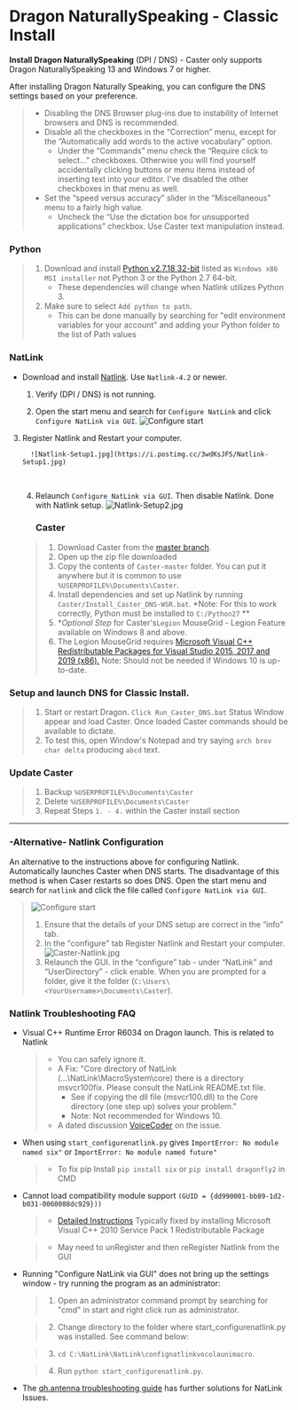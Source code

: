 # Dragon NaturallySpeaking - Classic Install

**Install Dragon NaturallySpeaking** (DPI / DNS) - Caster only supports Dragon NaturallySpeaking 13 and Windows 7 or higher.

After installing Dragon Naturally Speaking, you can configure the DNS settings based on your preference.

> - Disabling the DNS Browser plug-ins due to instability of Internet browsers and DNS is recommended.
> - Disable all the checkboxes in the “Correction” menu, except for the “Automatically add words to the active vocabulary” option.
>   - Under the “Commands” menu check the “Require click to select…” checkboxes. 
>     Otherwise you will find yourself accidentally clicking buttons or menu items instead of inserting text into your editor. I’ve disabled the other checkboxes in that menu as well.
> - Set the “speed versus accuracy” slider in the “Miscellaneous” menu to a fairly high value.
>   - Uncheck the “Use the dictation box for unsupported applications” checkbox. Use Caster text manipulation instead.

### Python

> 1. Download and install [Python v2.7.18 32-bit](https://www.python.org/downloads/release/python-2718/) listed as `Windows x86 MSI installer` not Python 3 or the Python 2.7 64-bit. 
>    - These dependencies will change when Natlink utilizes Python 3.
> 2. Make sure to select `Add python to path`. 
>    - This can be done manually by searching for "edit environment variables for your account" and adding your Python folder to the list of Path values

### NatLink

- Download and install [Natlink](https://sourceforge.net/projects/natlink/files/natlink/natlink4.2/). Use `Natlink-4.2` or newer.
  
  1. Verify (DPI / DNS) is not running.
  
  2. Open the start menu and search for `Configure NatLink` and click `Configure NatLink via GUI`.
     ![Configure start](https://mathfly.org/images/configure_start.png)
3. Register Natlink and Restart your computer.
   
         ![Natlink-Setup1.jpg](https://i.postimg.cc/3wdKsJFS/Natlink-Setup1.jpg)
   
     ​    
   
   4. Relaunch `Configure NatLink via GUI`. Then disable Natlink. Done with Natlink setup.
      ![Natlink-Setup2.jpg](https://i.postimg.cc/j20TGHMv/Natlink-Setup2.jpg)
      
      ### Caster
   
   > 1. Download Caster from the [master branch](https://github.com/dictation-toolbox/Caster/archive/master.zip).
   > 2. Open up the zip file downloaded
   > 3. Copy the contents of `Caster-master` folder. You can put it anywhere but it is common to use `%USERPROFILE%\Documents\Caster`.
   > 4. Install dependencies and set up Natlink by running `Caster/Install_Caster_DNS-WSR.bat`. *Note: For this to work correctly, Python must be installed to `C:/Python27` **
   > 5. **Optional Step* for Caster's`Legion` MouseGrid - Legion Feature available on Windows 8 and above.
   > 6. The Legion MouseGrid requires [Microsoft Visual C++ Redistributable Packages for Visual Studio 2015, 2017 and 2019 (x86).](https://support.microsoft.com/en-nz/help/2977003/the-latest-supported-visual-c-downloads) Note: Should not be needed if Windows 10 is up-to-date.

### **Setup and launch DNS for Classic Install.**

> 1. Start or restart Dragon. `Click Run_Caster_DNS.bat` Status Window appear and load Caster.  Once loaded Caster commands should be available to dictate.
> 2. To test this, open Window's Notepad and try saying `arch brov char delta` producing `abcd` text.

### Update Caster

> 1. Backup `%USERPROFILE%\Documents\Caster`
> 2. Delete `%USERPROFILE%\Documents\Caster`
> 3. Repeat Steps `1. - 4.` within the Caster install section

------

### -Alternative- Natlink Configuration

An alternative to the instructions above for configuring Natlink. Automatically launches Caster when DNS starts. The disadvantage of this method is when Caser restarts so does DNS. Open the start menu and search for `natlink` and click the file called `Configure NatLink via GUI`.

> ![Configure start](https://mathfly.org/images/configure_start.png)
> 
> 1. Ensure that the details of your DNS setup are correct in the “info” tab.
> 2. In the "configure" tab Register Natlink and Restart your computer.
>     ![Caster-Natlink.jpg](https://i.postimg.cc/d1jN4xcw/Caster-Natlink.jpg)
> 3. Relaunch the GUI. In the “configure” tab - under “NatLink” and “UserDirectory” - click enable. When you are prompted for a folder, give it the folder 
>    (`C:\Users\<YourUsername>\Documents\Caster`).

### Natlink Troubleshooting FAQ

- Visual C++ Runtime Error R6034 on Dragon launch. This is related to Natlink
  
  > - You can safely ignore it.
  > - A Fix: "Core directory of NatLink (...\NatLink\MacroSystem\core) there is a directory msvcr100fix. Please consult the NatLink README.txt file.
  >   - See if copying the dll file (msvcr100.dll) to the Core directory (one step up) solves your problem."  
  >   - Note: Not recommended for Windows 10.
  > - A dated discussion [VoiceCoder](https://groups.yahoo.com/neo/groups/VoiceCoder/conversations/topics/7925) on the issue.

- When using `start_configurenatlink.py` gives  `ImportError: No module named six"` or `ImportError: No module named future"`
  
  > - To fix pip Install  `pip install six` or `pip install dragonfly2` in CMD

- Cannot load compatibility module support `(GUID = {dd990001-bb89-1d2-b031-0060088dc929}))`
  
  > - [Detailed Instructions](https://qh.antenna.nl/unimacro/installation/problemswithinstallation.html) Typically fixed by installing Microsoft Visual C++ 2010 Service Pack 1 Redistributable Package
  
  > - May need to unRegister and then reRegister Natlink from the GUI

- Running "Configure NatLink via GUI" does not bring up the settings window - try running the program as an administrator:
  
  > 1. Open an administrator command prompt by searching for "cmd" in start and right click run as administrator.
  
  > 2. Change directory to the folder where start_configurenatlink.py was installed. See command below:
  
  > 3. `cd C:\NatLink\NatLink\confignatlinkvocolaunimacro`.
  
  > 4. Run `python start_configurenatlink.py`.

- The [qh.antenna troubleshooting guide](https://qh.antenna.nl/unimacro/installation/problemswithinstallation.html) has further solutions for NatLink Issues.
